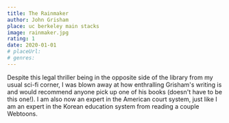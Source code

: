 ```yaml
---
title: The Rainmaker
author: John Grisham
place: uc berkeley main stacks
image: rainmaker.jpg
rating: 1
date: 2020-01-01
# placeUrl:
# genres:
---
```


Despite this legal thriller being in the opposite side of the library from my usual sci-fi corner, I was blown away at how enthralling Grisham's writing is and would recommend anyone pick up one of his books (doesn't have to be this one!). I am also now an expert in the American court system, just like I am an expert in the Korean education system from reading a couple Webtoons.
